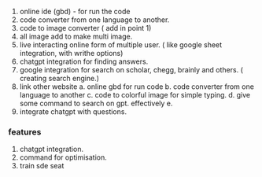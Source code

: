1. online ide (gbd) - for run the code 
2. code converter from one language to another.
3. code to image converter ( add in point 1)
4. all image add to make multi image.
5. live interacting online form of multiple user. ( like google sheet integration, with writhe options)
6. chatgpt integration for finding answers.
7. google integration for search on scholar, chegg, brainly and others. ( creating search engine.)
8. link other website 
    a. online gbd for run code
    b. code converter from one language to another
    c. code to colorful image for simple typing.
    d. give some command to search on gpt. effectively
    e. 
9. integrate chatgpt with questions.



### features



1. chatgpt integration.
2. command for optimisation. 
3. train sde seat